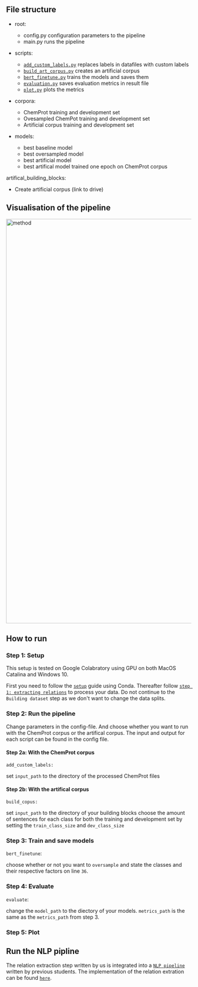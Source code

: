 ## File structure

* root:
  - config.py configuration parameters to the pipeline
  - main.py runs the pipeline

* scripts: 
  - [`add_custom_labels.py`](https://github.com/Aitslab/BioNLP/blob/master/lykke_klara/scripts/add_custom_labels.py) replaces labels in datafiles with custom labels
  - [`build_art_corpus.py`](https://github.com/Aitslab/BioNLP/blob/master/lykke_klara/scripts/build_art_corpus.py) creates an artificial corpus
  - [`bert_finetune.py`](https://github.com/Aitslab/BioNLP/blob/master/lykke_klara/scripts/bert_finetune.py) trains the models and saves them
  - [`evaluation.py`](https://github.com/Aitslab/BioNLP/blob/master/lykke_klara/scripts/evaluation.py) saves evaluation metrics in result file
  - [`plot.py`](https://github.com/Aitslab/BioNLP/blob/master/lykke_klara/scripts/plot.py) plots the metrics

* corpora: 
  - ChemProt training and development set
  - Ovesampled ChemPot training and development set
  - Artificial corpus training and development set

* models: 
  - best baseline model
  - best oversampled model
  - best artificial model 
  - best artifical model trained one epoch on ChemProt corpus

artifical_building_blocks:
* Create artificial corpus (link to drive)

## Visualisation of the pipeline

<img width="1098" alt="method" src="https://user-images.githubusercontent.com/46992305/121548522-5d156180-ca0d-11eb-8302-8eba64b548e9.png">

## How to run 

### Step 1: Setup

This setup is tested on Google Colabratory using GPU on both MacOS Catalina and Windows 10.

First you need to follow the [`setup`](https://github.com/Aitslab/nlp_2021_alexander_petter#setup-using-conda-anaconda--miniconda) guide using Conda. Thereafter follow [`step 1: extracting relations`](https://github.com/Aitslab/nlp_2021_alexander_petter/tree/master/utils/chemprot#extracting-relations) to process your data. Do not continue to the `Building dataset` step as we don't want to change the data splits.

### Step 2: Run the pipeline
Change parameters in the config-file. And choose whether you want to run with the ChemProt corpus or the artifical corpus. The input and output for each script can be found in the config file.

#### Step 2a: With the ChemProt corpus

`add_custom_labels:`

set `input_path` to the directory of the processed ChemProt files

#### Step 2b: With the artifical corpus

`build_copus:`

set `input_path` to the directory of your building blocks 
choose the amount of sentences for each class for both the training and development set by setting the `train_class_size` and `dev_class_size` 

### Step 3: Train and save models

`bert_finetune`:

choose whether or not you want to `oversample` and state the classes and their respective factors on line `36`.

### Step 4: Evaluate

`evaluate`: 

change the `model_path` to the diectory of your models. `metrics_path` is the same as the `metrics_path` from step 3. 

### Step 5: Plot

## Run the NLP pipline

The relation extraction step written by us is integrated into a [`NLP pipeline`](https://github.com/Aitslab/nlp_2021_alexander_petter) written by previous students. The implementation of the relation extration can be found [`here`](https://github.com/Aitslab/nlp_2021_alexander_petter/blob/master/scripts/re.py).
